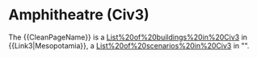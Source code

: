 # Amphitheatre (Civ3)

The {{CleanPageName}} is a [List%20of%20buildings%20in%20Civ3](building) in {{Link3|Mesopotamia}}, a [List%20of%20scenarios%20in%20Civ3](scenario) in "".